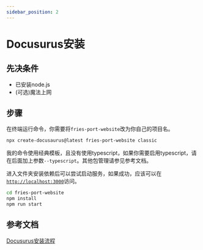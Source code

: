 ```yaml
---
sidebar_position: 2
---
```


# Docusurus安装

## 先决条件
- 已安装node.js
- (可选)魔法上网

## 步骤
在终端运行命令，你需要将`fries-port-website`改为你自己的项目名。
```bash
npx create-docusaurus@latest fries-port-website classic
```
我的命令使用经典模板，且没有使用typescript，如果你需要启用typescript，请在后面加上参数`--typescript`。其他包管理请参见参考文档。

进入文件夹安装依赖后可以尝试启动服务，如果成功，应该可以在[`http://localhost:3000`](http://localhost:3000)访问。
```bash
cd fries-port-website
npm install
npm run start
```


## 参考文档
[Docusurus安装流程](https://docusaurus.io/zh-CN/docs/installation)